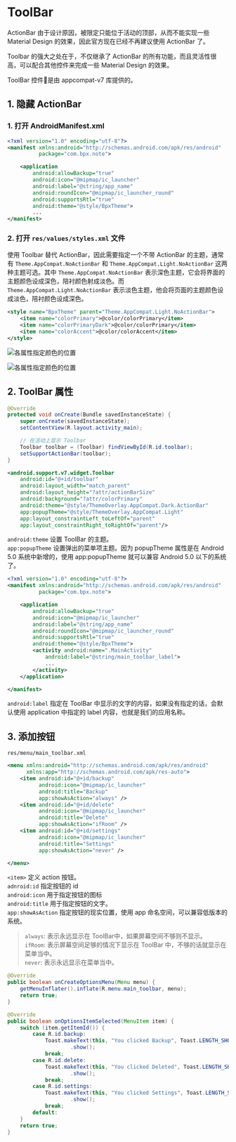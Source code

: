 # ToolBar

ActionBar 由于设计原因，被限定只能位于活动的顶部，从而不能实现一些 Material Design 的效果，因此官方现在已经不再建议使用 ActionBar 了。

Toolbar 的强大之处在于，不仅继承了 ActionBar 的所有功能，而且灵活性很高，可以配合其他控件来完成一些 Material Design 的效果。

ToolBar 控件是由 appcompat-v7 库提供的。

## 1. 隐藏 ActionBar
### 1. 打开 AndroidManifest.xml
```xml
<?xml version="1.0" encoding="utf-8"?>
<manifest xmlns:android="http://schemas.android.com/apk/res/android"
          package="com.bpx.note">

    <application
        android:allowBackup="true"
        android:icon="@mipmap/ic_launcher"
        android:label="@string/app_name"
        android:roundIcon="@mipmap/ic_launcher_round"
        android:supportsRtl="true"
        android:theme="@style/BpxTheme">
        ...
</manifest>
```

### 2. 打开 `res/values/styles.xml` 文件

使用 Toolbar 替代 ActionBar，因此需要指定一个不带 ActionBar 的主题，通常有 `Theme.AppCompat.NoActionBar` 和 `Theme.AppCompat.Light.NoActionBar` 这两种主题可选。其中 `Theme.AppCompat.NoActionBar` 表示深色主题，它会将界面的主题颜色设成深色，陪衬颜色射成淡色。而 `Theme.AppCompat.Light.NoActionBar` 表示淡色主题，他会将页面的主题颜色设成淡色，陪衬颜色设成深色。


```xml
<style name="BpxTheme" parent="Theme.AppCompat.Light.NoActionBar">
    <item name="colorPrimary">@color/colorPrimary</item>
    <item name="colorPrimaryDark">@color/colorPrimary</item>
    <item name="colorAccent">@color/colorAccent</item>
</style>
```


![各属性指定颜色的位置](./.images/screen_part_color.png)

![各属性指定颜色的位置](./.images/ThemeColors.png)

## 2. ToolBar 属性

```java
@Override
protected void onCreate(Bundle savedInstanceState) {
    super.onCreate(savedInstanceState);
    setContentView(R.layout.activity_main);

    // 在活动上显示 Toolbar
    Toolbar toolbar = (Toolbar) findViewById(R.id.toolbar);
    setSupportActionBar(toolbar);
}
```

```xml
<android.support.v7.widget.Toolbar
    android:id="@+id/toolbar"
    android:layout_width="match_parent"
    android:layout_height="?attr/actionBarSize"
    android:background="?attr/colorPrimary"
    android:theme="@style/ThemeOverlay.AppCompat.Dark.ActionBar"
    app:popupTheme="@style/ThemeOverlay.AppCompat.Light"
    app:layout_constraintLeft_toLeftOf="parent"
    app:layout_constraintRight_toRightOf="parent"/>
```

`android:theme` 设置 ToolBar 的主题。  
`app:popupTheme` 设置弹出的菜单项主题。因为 popupTheme 属性是在 Android 5.0 系统中新增的，使用 app:popupTheme 就可以兼容 Android 5.0 以下的系统了。  

```xml
<?xml version="1.0" encoding="utf-8"?>
<manifest xmlns:android="http://schemas.android.com/apk/res/android"
          package="com.bpx.note">

    <application
        android:allowBackup="true"
        android:icon="@mipmap/ic_launcher"
        android:label="@string/app_name"
        android:roundIcon="@mipmap/ic_launcher_round"
        android:supportsRtl="true"
        android:theme="@style/BpxTheme">
        <activity android:name=".MainActivity"
            android:label="@string/main_toolbar_label">
            ...
        </activity>
    </application>

</manifest>
```

`android:label` 指定在 ToolBar 中显示的文字的内容，如果没有指定的话，会默认使用 application 中指定的 label 内容，也就是我们的应用名称。 

## 3. 添加按钮

`res/menu/main_toolbar.xml`
```xml
<menu xmlns:android="http://schemas.android.com/apk/res/android"
      xmlns:app="http://schemas.android.com/apk/res-auto">
    <item android:id="@+id/backup"
          android:icon="@mipmap/ic_launcher"
          android:title="Backup"
          app:showAsAction="always" />
    <item android:id="@+id/delete"
          android:icon="@mipmap/ic_launcher"
          android:title="Delete"
          app:showAsAction="ifRoom" />
    <item android:id="@+id/settings"
          android:icon="@mipmap/ic_launcher"
          android:title="Settings"
          app:showAsAction="never" />

</menu>
```

`<item>` 定义 action 按钮。  
`adnroid:id` 指定按钮的 id  
`android:icon` 用于指定按钮的图标  
`android:title` 用于指定按钮的文字。  
`app:showAsAction` 指定按钮的现实位置，使用 app 命名空间，可以兼容低版本的系统。
>`always`: 表示永远显示在 ToolBar中，如果屏幕空间不够则不显示。  
>`ifRoom`: 表示屏幕空间足够的情况下显示在 ToolBar 中，不够的话就显示在菜单当中。  
>`never`: 表示永远显示在菜单当中。

```java
@Override
public boolean onCreateOptionsMenu(Menu menu) {
    getMenuInflater().inflate(R.menu.main_toolbar, menu);
    return true;
}

@Override
public boolean onOptionsItemSelected(MenuItem item) {
    switch (item.getItemId()) {
        case R.id.backup:
            Toast.makeText(this, "You clicked Backup", Toast.LENGTH_SHORT)
                    .show();
            break;
        case R.id.delete:
            Toast.makeText(this, "You clicked Deleted", Toast.LENGTH_SHORT)
                    .show();
            break;
        case R.id.settings:
            Toast.makeText(this, "You clicked Settings", Toast.LENGTH_SHORT)
                    .show();
            break;
        default:
    }
    return true;
}
```